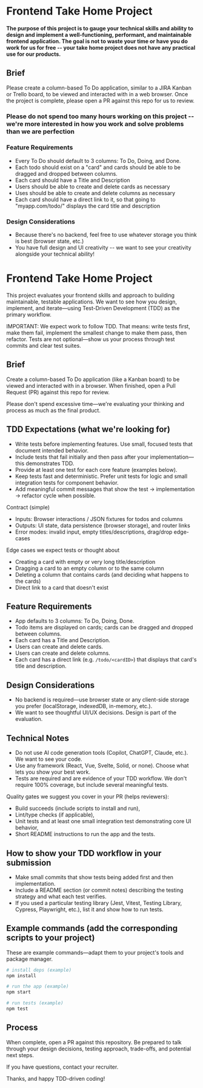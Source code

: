 # Frontend Take Home Project


#### The purpose of this project is to gauge your technical skills and ability to design and implement a well-functioning, performant, and maintainable frontend application. The goal is not to waste your time or have you do work for us for free -- your take home project does not have any practical use for our products. 

## Brief
Please create a column-based To Do application, similar to a JIRA Kanban or Trello board, to be viewed and interacted with in a web browser. Once the project is complete, please open a PR against this repo for us to review. 

### Please do not spend too many hours working on this project -- we're more interested in how you work and solve problems than we are perfection

### Feature Requirements
* Every To Do should default to 3 columns: To Do, Doing, and Done.
* Each todo should exist on a "card" and cards should be able to be dragged and dropped between columns.
* Each card should have a Title and Description
* Users should be able to create and delete cards as necessary
* Uses should be able to create and delete columns as necessary
* Each card should have a direct link to it, so that going to "myapp.com/todo/<cardID>" displays the card title and description

### Design Considerations
* Because there's no backend, feel free to use whatever storage you think is best (browser state, etc.)
* You have full design and UI creativity -- we want to see your creativity alongside your technical ability!

# Frontend Take Home Project

This project evaluates your frontend skills and approach to building maintainable, testable applications. We want to see how you design, implement, and iterate—using Test-Driven Development (TDD) as the primary workflow.

IMPORTANT: We expect work to follow TDD. That means: write tests first, make them fail, implement the smallest change to make them pass, then refactor. Tests are not optional—show us your process through test commits and clear test suites.

## Brief
Create a column-based To Do application (like a Kanban board) to be viewed and interacted with in a browser. When finished, open a Pull Request (PR) against this repo for review.

Please don't spend excessive time—we're evaluating your thinking and process as much as the final product.

## TDD Expectations (what we're looking for)
- Write tests before implementing features. Use small, focused tests that document intended behavior.
- Include tests that fail initially and then pass after your implementation—this demonstrates TDD.
- Provide at least one test for each core feature (examples below).
- Keep tests fast and deterministic. Prefer unit tests for logic and small integration tests for component behavior.
- Add meaningful commit messages that show the test -> implementation -> refactor cycle when possible.

Contract (simple)
- Inputs: Browser interactions / JSON fixtures for todos and columns
- Outputs: UI state, data persistence (browser storage), and router links
- Error modes: invalid input, empty titles/descriptions, drag/drop edge-cases

Edge cases we expect tests or thought about
- Creating a card with empty or very long title/description
- Dragging a card to an empty column or to the same column
- Deleting a column that contains cards (and deciding what happens to the cards)
- Direct link to a card that doesn't exist

## Feature Requirements
- App defaults to 3 columns: To Do, Doing, Done.
- Todo items are displayed on cards; cards can be dragged and dropped between columns.
- Each card has a Title and Description.
- Users can create and delete cards.
- Users can create and delete columns.
- Each card has a direct link (e.g. `/todo/<cardID>`) that displays that card's title and description.

## Design Considerations
- No backend is required—use browser state or any client-side storage you prefer (localStorage, indexedDB, in-memory, etc.).
- We want to see thoughtful UI/UX decisions. Design is part of the evaluation.

## Technical Notes
- Do not use AI code generation tools (Copilot, ChatGPT, Claude, etc.). We want to see your code.
- Use any framework (React, Vue, Svelte, Solid, or none). Choose what lets you show your best work.
- Tests are required and are evidence of your TDD workflow. We don't require 100% coverage, but include several meaningful tests.

Quality gates we suggest you cover in your PR (helps reviewers):
- Build succeeds (include scripts to install and run),
- Lint/type checks (if applicable),
- Unit tests and at least one small integration test demonstrating core UI behavior,
- Short README instructions to run the app and the tests.

## How to show your TDD workflow in your submission
- Make small commits that show tests being added first and then implementation.
- Include a README section (or commit notes) describing the testing strategy and what each test verifies.
- If you used a particular testing library (Jest, Vitest, Testing Library, Cypress, Playwright, etc.), list it and show how to run tests.

## Example commands (add the corresponding scripts to your project)
These are example commands—adapt them to your project's tools and package manager.

```bash
# install deps (example)
npm install

# run the app (example)
npm start

# run tests (example)
npm test
```

## Process
When complete, open a PR against this repository. Be prepared to talk through your design decisions, testing approach, trade-offs, and potential next steps.

If you have questions, contact your recruiter.

Thanks, and happy TDD-driven coding!
